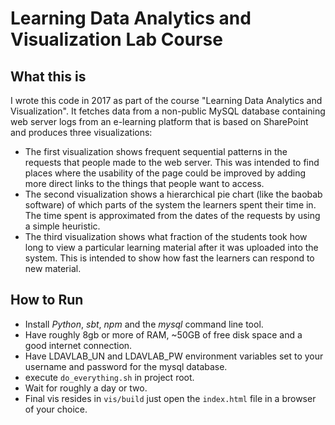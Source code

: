 # Learning Data Analytics and Visualization Lab Course

## What this is
I wrote this code in 2017 as part of the course "Learning Data Analytics and Visualization". It fetches data from a non-public MySQL database containing web server logs from an e-learning platform that is based on SharePoint and produces three visualizations:

* The first visualization shows frequent sequential patterns in the requests that people made to the web server. This was intended to find places where the usability of the page could be improved by adding more direct links to the things that people want to access.
* The second visualization shows a hierarchical pie chart (like the baobab software) of which parts of the system the learners spent their time in. The time spent is approximated from the dates of the requests by using a simple heuristic.
* The third visualization shows what fraction of the students took how long to view a particular learning material after it was uploaded into the system. This is intended to show how fast the learners can respond to new material.

## How to Run

 * Install *Python*, *sbt*, *npm* and the *mysql* command line tool.
 * Have roughly 8gb or more of RAM, ~50GB of free disk space and a good internet connection.
 * Have LDAVLAB_UN and LDAVLAB_PW environment variables set to your username and password for the mysql database.
 * execute `do_everything.sh` in project root.
 * Wait for roughly a day or two.
 * Final vis resides in `vis/build` just open the `index.html` file in a browser of your choice.

